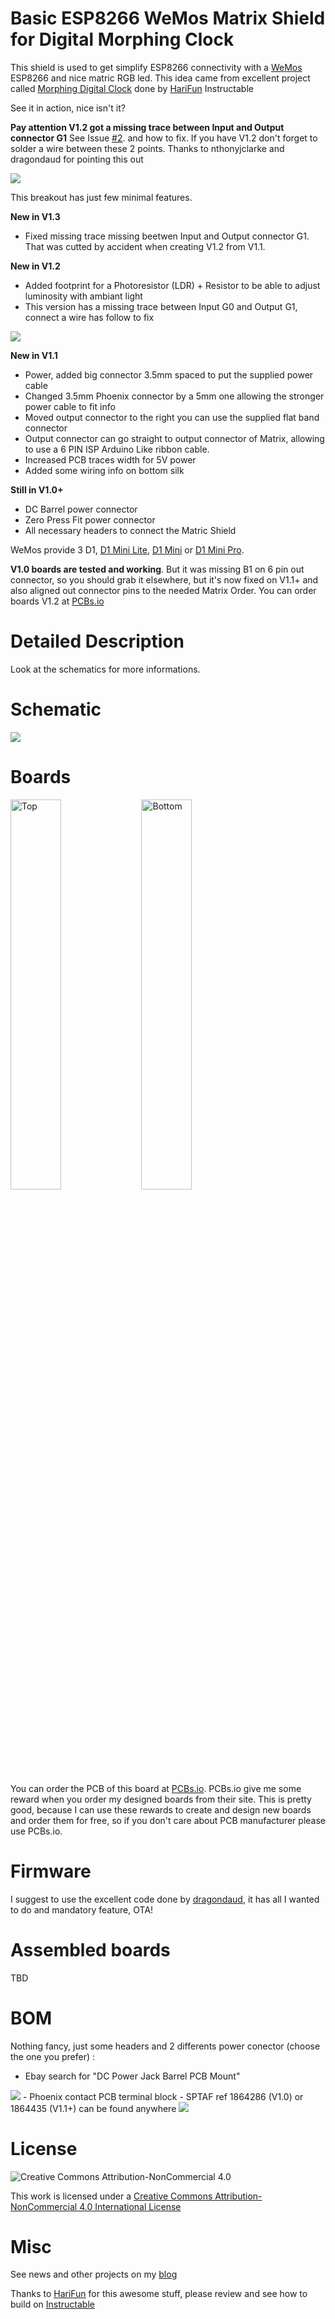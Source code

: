 # Basic ESP8266 WeMos Matrix Shield for Digital Morphing Clock

This shield is used to get simplify ESP8266 connectivity with a [WeMos][22] ESP8266 and nice matric RGB led. This idea came from excellent project called [Morphing Digital Clock][3] done by [HariFun][1] Instructable

See it in action, nice isn't it?

**Pay attention V1.2 got a missing trace between Input and Output connector G1**
See Issue [#2](https://github.com/hallard/WeMos-Matrix-Shield/issues/2). and how to fix. If you have V1.2 don't forget to solder a wire between these 2 points. Thanks to nthonyjclarke and dragondaud for pointing this out

<img src="https://github.com/hallard/WeMos-Matrix-Shield/raw/master/pictures/Morphing-Clock.gif">

This breakout has just few minimal features.

**New in V1.3**

- Fixed missing trace missing beetwen Input and Output connector G1. That was cutted by accident when creating V1.2 from V1.1.

**New in V1.2**

- Added footprint for a Photoresistor (LDR) + Resistor to be able to adjust luminosity with ambiant light
- This version has a missing trace between Input G0 and Output G1, connect a wire has follow to fix

<img src="https://github.com/hallard/WeMos-Matrix-Shield/raw/master/pictures/fix-v12-wire.jpg">


**New in V1.1**

- Power, added big connector 3.5mm spaced to put the supplied power cable
- Changed 3.5mm Phoenix connector by a 5mm one allowing the stronger power cable to fit info
- Moved output connector to the right you can use the supplied flat band connector
- Output connector can go straight to output connector of Matrix, allowing to use a 6 PIN ISP Arduino Like ribbon cable.
- Increased PCB traces width for 5V power
- Added some wiring info on bottom silk


**Still in V1.0+**

- DC Barrel power connector 
- Zero Press Fit power connector
- All necessary headers to connect the Matric Shield

WeMos provide 3 D1, [D1 Mini Lite][20], [D1 Mini][21] or [D1 Mini Pro][22].

**V1.0 boards are tested and working**. But it was missing B1 on 6 pin out connector, so you should grab it elsewhere, but it's now fixed on V1.1+ and also aligned out connector pins to the needed Matrix Order. You can order boards V1.2 at [PCBs.io][4]

# Detailed Description

Look at the schematics for more informations.

# Schematic  

<img src="https://github.com/hallard/WeMos-Matrix-Shield/raw/master/pictures/WeMos-Matrix-Shield-sch.png">

# Boards  

<img src="https://github.com/hallard/WeMos-Matrix-Shield/raw/master/pictures/WeMos-Matrix-Shield-top.jpg" alt="Top" width="40%" height="40%">&nbsp;
<img src="https://github.com/hallard/WeMos-Matrix-Shield/raw/master/pictures/WeMos-Matrix-Shield-bot.jpg" alt="Bottom" width="40%" height="40%">

You can order the PCB of this board at [PCBs.io][4]. PCBs.io give me some reward when you order my designed boards from their site. This is pretty good, because I can use these rewards to create and design new boards and order them for free, so if you don't care about PCB manufacturer please use PCBs.io.

# Firmware

I suggest to use the excellent code done by [dragondaud](https://github.com/dragondaud/myClock), it has all I wanted to do and mandatory feature, OTA!

# Assembled boards

TBD

# BOM

Nothing fancy, just some headers and 2 differents power conector (choose the one you prefer) :

 - Ebay search for "DC Power Jack Barrel PCB Mount"
 <img src="https://github.com/hallard/WeMos-Matrix-Shield/raw/master/pictures/DC-Power-Barrel.jpg">
 - Phoenix contact PCB terminal block - SPTAF ref 1864286 (V1.0) or 1864435 (V1.1+) can be found anywhere
 <img src="https://github.com/hallard/WeMos-Matrix-Shield/raw/master/pictures/SPTAF-1864286.jpg">

# License

<img alt="Creative Commons Attribution-NonCommercial 4.0" src="https://i.creativecommons.org/l/by-nc/4.0/88x31.png">   

This work is licensed under a [Creative Commons Attribution-NonCommercial 4.0 International License](http://creativecommons.org/licenses/by-nc/4.0/)    

# Misc

See news and other projects on my [blog][2] 

Thanks to [HariFun][1] for this awesome stuff, please review and see how to build on [Instructable][3]
 
[1]: https://www.instructables.com/member/HariFun/
[2]: https://hallard.me
[3]: https://www.instructables.com/id/Morphing-Digital-Clock/
[4]: https://PCBs.io/share/rG9w7

[20]: https://wiki.wemos.cc/products:d1:d1_mini_lite
[21]: https://wiki.wemos.cc/products:d1:d1_mini
[22]: https://wiki.wemos.cc/products:d1:d1_mini_pro